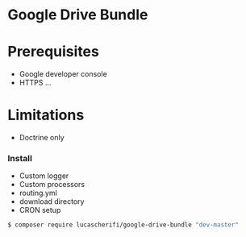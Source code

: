 Google Drive Bundle
===================

# Prerequisites

- Google developer console
- HTTPS
...

# Limitations

- Doctrine only

### Install

- Custom logger
- Custom processors
- routing.yml
- download directory
- CRON setup

```bash
$ composer require lucascherifi/google-drive-bundle "dev-master"
```
